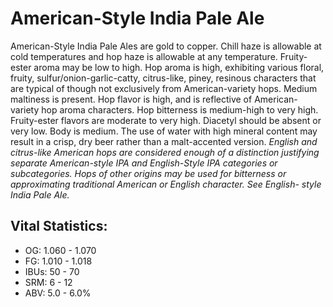 # American-Style India Pale Ale

American-Style India Pale Ales are gold to copper. Chill haze is allowable at cold temperatures and hop haze is allowable at any temperature. Fruity-ester aroma may be low to high. Hop aroma is high, exhibiting various floral, fruity, sulfur/onion-garlic-catty, citrus-like, piney, resinous characters that are typical of though not exclusively from American-variety hops. Medium maltiness is present. Hop flavor is high, and is reflective of American-variety hop aroma characters. Hop bitterness is medium-high to very high. Fruity-ester flavors are moderate to very high. Diacetyl should be absent or very low. Body is medium. The use of water with high mineral content may result in a crisp, dry beer rather than a malt-accented version. _English and citrus-like American hops are considered enough of a distinction justifying separate American-style IPA and English-Style IPA categories or subcategories. Hops of other origins may be used for bitterness or approximating traditional American or English character. See English- style India Pale Ale._

## Vital Statistics:

- OG: 1.060 - 1.070
- FG: 1.010 - 1.018
- IBUs: 50 - 70
- SRM: 6 - 12
- ABV: 5.0 - 6.0% 